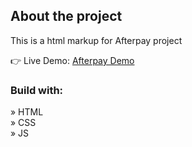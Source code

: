<h2>About the project</h2>

<p>This is a html markup for Afterpay project</p>

👉 Live Demo: <a href='https://ag-afterpay.vercel.app/'>Afterpay Demo</a>

<h3>Build with:</h3>

» HTML <br>
» CSS <br>
» JS <br>
